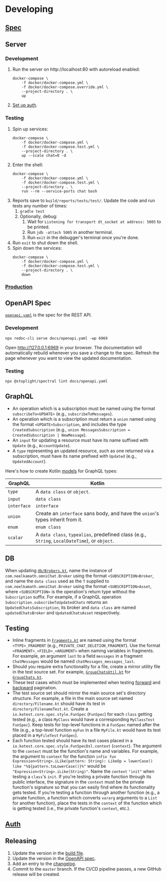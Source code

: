 # Developing

## [Spec](spec.md)

## Server

### Development

1. Run the server on http://localhost:80 with autoreload enabled:
    ```
    docker-compose \
        -f docker/docker-compose.yml \
        -f docker/docker-compose.override.yml \
        --project-directory . \
        up
    ```
1. [Set up auth](auth_setup.md).

### Testing

1. Spin up services:
    ```
    docker-compose \
        -f docker/docker-compose.yml \
        -f docker/docker-compose.test.yml \
        --project-directory . \
        up --scale chat=0 -d
    ```
1. Enter the shell:
    ```
    docker-compose \
        -f docker/docker-compose.yml \
        -f docker/docker-compose.test.yml \
        --project-directory . \
        run --rm --service-ports chat bash
    ```
1. Reports save to `build/reports/tests/test/`. Update the code and run tests any number of times: 
    1. `gradle test`
    1. Optionally, debug:
        1. Wait for `Listening for transport dt_socket at address: 5005` to be printed.
        1. Run `jdb -attach 5005` in another terminal.
        1. Run `exit` in the debugger's terminal once you're done. 
1. Run `exit` to shut down the shell.
1. Spin down the services:
    ```
    docker-compose \
        -f docker/docker-compose.yml \
        -f docker/docker-compose.test.yml \
        --project-directory . \
        down
    ```

### [Production](production.md)

## OpenAPI Spec

[`openapi.yaml`](openapi.yaml) is the spec for the REST API.

### Development

```
npx redoc-cli serve docs/openapi.yaml -wp 6969
```

Open http://127.0.0.1:6969 in your browser. The documentation will automatically rebuild whenever you save a change to the spec. Refresh the page whenever you want to view the updated documentation.

### Testing

```
npx @stoplight/spectral lint docs/openapi.yaml
```

## GraphQL

- An operation which is a subscription must be named using the format `subscribeTo<UPDATE>` (e.g., `subscribeToMessages`).
- An operation which is a subscription must return a `union` named using the format `<UPDATE>Subscription`, and includes the type `CreatedSubscription` (e.g., `union MessagesSubscription = CreatedSubscription | NewMessage`).
- An `input` for updating a resource must have its name suffixed with `Update` (e.g., `AccountUpdate`).
- A `type` representing an updated resource, such as one returned via a subscription, must have its name prefixed with `Updated` (e.g., `UpdatedAccount`).

Here's how to create Kotlin [models](../src/main/kotlin/Models.kt) for GraphQL types:

|GraphQL|Kotlin|
|---|---|
|`type`|A `data class` or `object`.|
|`input`|`data class`|
|`interface`|`interface`|
|`union`|Create an `interface` sans body, and have the `union`'s types inherit from it.|
|`enum`|`enum class`|
|`scalar`|A `data class`, `typealias`, predefined class (e.g., `String`, `LocalDateTime`), or `object`.|

## DB

When updating [`db/Brokers.kt`](../src/main/kotlin/db/Brokers.kt), name the instance of `com.neelkamath.omniChat.Broker` using the format `<SUBSCRIPTION>Broker`, and name the `data class` used as the `T` supplied to `com.neelkamath.omniChat.Broker` using the format `<SUBSCRIPTION>Asset`, where `<SUBSCRIPTION>` is the operation's return type without the `Subscription` suffix. For example, if a GraphQL operation `Subscription.subscribeToUpdatedChats` returns an `UpdatedChatsSubscription`, its broker and `data class` are named `updatedChatsBroker` and `UpdatedChatsAsset` respectively.

## Testing

- Inline fragments in [`Fragments.kt`](../src/test/kotlin/graphql/operations/Fragments.kt) are named using the format `<TYPE>_FRAGMENT` (e.g., `PRIVATE_CHAT_DELETION_FRAGMENT`). Use the format `<FRAGMENT>_<FIELD>_<ARGUMENT>` when naming variables in fragments. For example, an argument `last` to a field `messages` in a fragment `ChatMessages` would be named `chatMessages_messages_last`.
- Should you require extra functionality for a file, create a mirror utility file in the test source set. For example, [`GroupChatsUtil.kt`](../src/test/kotlin/db/tables/GroupChatsUtil.kt) for [`GroupChats.kt`](../src/main/kotlin/db/tables/GroupChats.kt).
- These test cases which must be implemented when testing [forward](ForwardPaginationTest.kt) and [backward](BackwardPaginationTest.kt) pagination.
- The test source set should mirror the main source set's directory structure. For example, a file in the main source set named `directory/Filename.kt` should have its test in `directory/FilenameTest.kt`. Create a `io.kotest.core.spec.style.FunSpec` (`FunSpec`) for each `class` getting tested (e.g., a class `MyClass` would have a corresponding `MyClassTest` `FunSpec`). Keep tests for top-level functions in a `FunSpec` named after the file (e.g., a top-level function `myFun` in a file `MyFile.kt` would have its test placed in a `MyFileTest` `FunSpec`).
- Each function tested should have its test cases placed in a `io.kotest.core.spec.style.FunSpecDsl.context` (`context`). The argument to the `context` must be the function's name and variables. For example, the argument to `context` for the function `infix fun Expression<String>.iLike(pattern: String): LikeOp = lowerCase() like "%${pattern.toLowerCase()}%"` would be `"Expression<String>.iLike(String)"`. Name the `context` `"init"` when testing a `class`'s `init`. If you're testing a private function through its public interface, the signature in the `context` must be the private function's signature so that you can easily find where its functionality gets tested. If you're testing a function through another function (e.g., a private function, a function which converts `vararg` arguments to a `List` for another function), place the tests in the `context` of the function which is getting tested (i.e., the private function's `context`, etc.). 

## [Auth](auth_admin_panel.md)

## Releasing

1. Update the version in the [build file](../build.gradle.kts).
1. Update the version in the [OpenAPI spec](openapi.yaml).
1. Add an entry to the [changelog](CHANGELOG.md).
1. Commit to the `master` branch. If the CI/CD pipeline passes, a new GitHub release will be created.